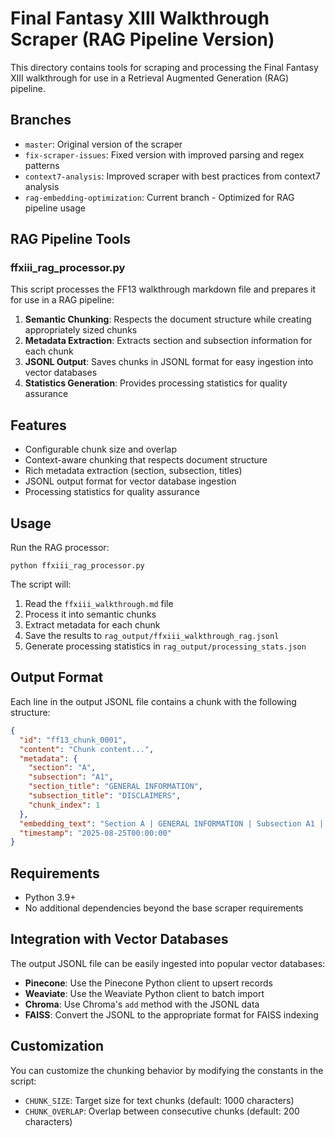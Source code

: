 # Final Fantasy XIII Walkthrough Scraper (RAG Pipeline Version)

This directory contains tools for scraping and processing the Final Fantasy XIII walkthrough for use in a Retrieval Augmented Generation (RAG) pipeline.

## Branches

- `master`: Original version of the scraper
- `fix-scraper-issues`: Fixed version with improved parsing and regex patterns
- `context7-analysis`: Improved scraper with best practices from context7 analysis
- `rag-embedding-optimization`: Current branch - Optimized for RAG pipeline usage

## RAG Pipeline Tools

### ffxiii_rag_processor.py

This script processes the FF13 walkthrough markdown file and prepares it for use in a RAG pipeline:

1. **Semantic Chunking**: Respects the document structure while creating appropriately sized chunks
2. **Metadata Extraction**: Extracts section and subsection information for each chunk
3. **JSONL Output**: Saves chunks in JSONL format for easy ingestion into vector databases
4. **Statistics Generation**: Provides processing statistics for quality assurance

## Features

- Configurable chunk size and overlap
- Context-aware chunking that respects document structure
- Rich metadata extraction (section, subsection, titles)
- JSONL output format for vector database ingestion
- Processing statistics for quality assurance

## Usage

Run the RAG processor:
```
python ffxiii_rag_processor.py
```

The script will:
1. Read the `ffxiii_walkthrough.md` file
2. Process it into semantic chunks
3. Extract metadata for each chunk
4. Save the results to `rag_output/ffxiii_walkthrough_rag.jsonl`
5. Generate processing statistics in `rag_output/processing_stats.json`

## Output Format

Each line in the output JSONL file contains a chunk with the following structure:

```json
{
  "id": "ff13_chunk_0001",
  "content": "Chunk content...",
  "metadata": {
    "section": "A",
    "subsection": "A1",
    "section_title": "GENERAL INFORMATION",
    "subsection_title": "DISCLAIMERS",
    "chunk_index": 1
  },
  "embedding_text": "Section A | GENERAL INFORMATION | Subsection A1 | DISCLAIMERS\n\nChunk content...",
  "timestamp": "2025-08-25T00:00:00"
}
```

## Requirements

- Python 3.9+
- No additional dependencies beyond the base scraper requirements

## Integration with Vector Databases

The output JSONL file can be easily ingested into popular vector databases:

- **Pinecone**: Use the Pinecone Python client to upsert records
- **Weaviate**: Use the Weaviate Python client to batch import
- **Chroma**: Use Chroma's `add` method with the JSONL data
- **FAISS**: Convert the JSONL to the appropriate format for FAISS indexing

## Customization

You can customize the chunking behavior by modifying the constants in the script:

- `CHUNK_SIZE`: Target size for text chunks (default: 1000 characters)
- `CHUNK_OVERLAP`: Overlap between consecutive chunks (default: 200 characters)